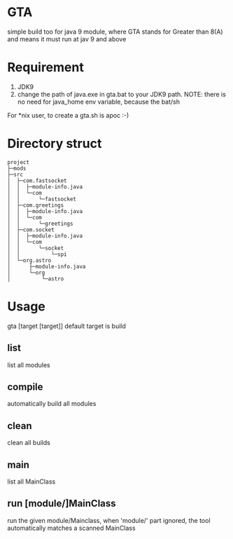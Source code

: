 # GTA
simple build too for java 9 module, where GTA stands for Greater than 8(A) and means it must run at jav 9 and above

# Requirement
1. JDK9
2. change the path of java.exe in gta.bat to your JDK9 path. NOTE: there is no need for java_home env variable, because the bat/sh

For *nix user, to create a gta.sh is apoc :-)

# Directory struct
```
project
├─mods
├─src
│  ├─com.fastsocket
│  │  ├─module-info.java
│  │  └─com
│  │      └─fastsocket
│  ├─com.greetings
│  │  ├─module-info.java
│  │  └─com
│  │      └─greetings
│  ├─com.socket
│  │  ├─module-info.java
│  │  └─com
│  │      └─socket
│  │          └─spi
│  └─org.astro
│      ├─module-info.java
│      └─org
│          └─astro
```


# Usage
gta [target [target]]
default target is build
## list
  list all modules
## compile 
  automatically build all modules
## clean
  clean all builds
## main
  list all MainClass
## run [module/]MainClass
  run the given module/Mainclass, when 'module/' part ignored, the tool automatically matches a scanned MainClass
